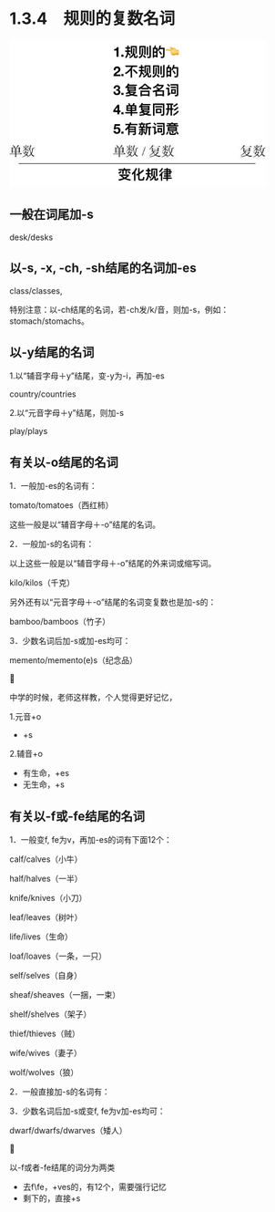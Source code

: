 # 1.3.4　规则的复数名词

![image-20190827121605317](assets/subsection4/image-20190827121605317.png)

## 一般在词尾加-s

desk/desks

## 以-s, -x, -ch, -sh结尾的名词加-es

class/classes,

特别注意：以-ch结尾的名词，若-ch发/k/音，则加-s，例如：stomach/stomachs。

## 以-y结尾的名词

1.以“辅音字母＋y”结尾，变-y为-i，再加-es

country/countries

2.以“元音字母＋y”结尾，则加-s

play/plays

## 有关以-o结尾的名词

1．一般加-es的名词有：

tomato/tomatoes（西红柿）

这些一般是以“辅音字母＋-o”结尾的名词。

2．一般加-s的名词有：

以上这些一般是以“辅音字母＋-o”结尾的外来词或缩写词。

kilo/kilos（千克）

另外还有以“元音字母＋-o”结尾的名词变复数也是加-s的：

bamboo/bamboos（竹子）

3．少数名词后加-s或加-es均可：

memento/memento(e)s（纪念品）

📓

中学的时候，老师这样教，个人觉得更好记忆，

1.元音+o

- +s

2.辅音+o

- 有生命，+es
- 无生命，+s

## 有关以-f或-fe结尾的名词

1．一般变f, fe为v，再加-es的词有下面12个：

calf/calves（小牛）

half/halves（一半）

knife/knives（小刀）

leaf/leaves（树叶）

life/lives（生命）

loaf/loaves（一条，一只）

self/selves（自身）

sheaf/sheaves（一捆，一束）

shelf/shelves（架子）

thief/thieves（贼）

wife/wives（妻子）

wolf/wolves（狼）

2．一般直接加-s的名词有：

3．少数名词后加-s或变f, fe为v加-es均可：

dwarf/dwarfs/dwarves（矮人）

📓 

以-f或者-fe结尾的词分为两类

- 去f\fe，+ves的，有12个，需要强行记忆
- 剩下的，直接+s